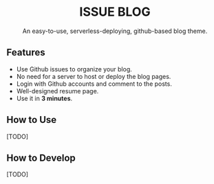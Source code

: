 <h1 align="center">ISSUE BLOG</h1>

<div align="center">
An easy-to-use, serverless-deploying, github-based blog theme.
</div>

## Features
- Use Github issues to organize your blog.
- No need for a server to host or deploy the blog pages.
- Login with Github accounts and comment to the posts.
- Well-designed resume page.
- Use it in **3 minutes**.

## How to Use
[TODO]

## How to Develop
[TODO]